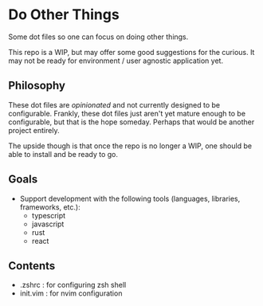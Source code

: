 # Do Other Things
Some dot files so one can focus on doing other things.

This repo is a WIP, but may offer some good suggestions for the curious. It may not be ready for environment / user agnostic application yet.

## Philosophy
These dot files are _opinionated_ and not currently designed to be configurable. Frankly, these dot files just aren't yet mature enough to be configurable, but that is the hope someday. Perhaps that would be another project entirely.

The upside though is that once the repo is no longer a WIP, one should be able to install and be ready to go.

## Goals
- Support development with the following tools (languages, libraries, frameworks, etc.):
  - typescript
  - javascript
  - rust
  - react

## Contents
- .zshrc : for configuring zsh shell
- init.vim : for nvim configuration
